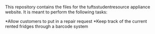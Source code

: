 This repository contains the files for the tuftsstudentresource appliance website.
It is meant to perform the following tasks:

  *Allow customers to put in a repair request
  *Keep track of the current rented fridges through a barcode system
